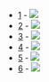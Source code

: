 * [1](1) - <img src='https://render.githubusercontent.com/render/math?math=%5Cbegin%7Bpmatrix%7D%5B1%2C2%5D%26%5B-%5Cfrac%7B2%7D%7B3%7D%2C%5Cfrac%7B1%7D%7B2%7D%5D%5C%5C%20%5B-%5Cfrac%7B2%7D%7B3%7D%2C%5Cfrac%7B1%7D%7B2%7D%5D%26%5B1%2C2%5D%5Cend%7Bpmatrix%7D%0A%5Cbegin%7Bpmatrix%7Dx_1%5C%5Cx_2%5Cend%7Bpmatrix%7D%3D%0A%5Cbegin%7Bpmatrix%7D%5B-1%2C1%5D%5C%5C%20%5B-1%2C1%5D%5Cend%7Bpmatrix%7D'>
* [2](2) - <img src='https://render.githubusercontent.com/render/math?math=%5Cmathbf%7BA%7D%3D%5Cbegin%7Bpmatrix%7D3%26%5B1%2C2%5D%5C%5C%20%5B1%2C2%5D%263%5Cend%7Bpmatrix%7D%2C%5Cquad%0A%5Cmathbf%7Bb%7D%3D%5Cbegin%7Bpmatrix%7D%5B5%2C7%5D%5C%5C%20%5B7%2C9%5D%5Cend%7Bpmatrix%7D'>
* [3](3) - <img src='https://render.githubusercontent.com/render/math?math=%5Cbegin%7Bpmatrix%7D%5B2%2C3%5D%26%5B-1%2C2%5D%5C%5C%20%5B1%2C2%5D%26%5B1%2C3%5D%5C%5C%20%5B-1%2C1%5D%26%5B0%2C1%5D%5Cend%7Bpmatrix%7D%0A%5Cbegin%7Bpmatrix%7Dx_1%5C%5Cx_2%5Cend%7Bpmatrix%7D%3D%0A%5Cbegin%7Bpmatrix%7D%5B0%2C60%5D%5C%5C%20%5B10%2C72%5D%5C%5C%20%5B-10%2C36%5D%5Cend%7Bpmatrix%7D'>
* [4](4) - <img src='https://render.githubusercontent.com/render/math?math=%5Cbegin%7Bpmatrix%7D10.5%26%5B0%2C2%5D%26%5B0%2C2%5D%26%5B0%2C2%5D%26%5B0%2C2%5D%26%5B0%2C2%5D%26%5B0%2C2%5D%5C%5C%20%5B0%2C2%5D%2610.5%26%5B0%2C2%5D%26%5B0%2C2%5D%26%5B0%2C2%5D%26%5B0%2C2%5D%26%5B0%2C2%5D%5C%5C%20%5B0%2C2%5D%26%5B0%2C2%5D%2610.5%26%5B0%2C2%5D%26%5B0%2C2%5D%26%5B0%2C2%5D%26%5B0%2C2%5D%5C%5C%20%5B0%2C2%5D%26%5B0%2C2%5D%26%5B0%2C2%5D%2610.5%26%5B0%2C2%5D%26%5B0%2C2%5D%26%5B0%2C2%5D%5C%5C%20%5B0%2C2%5D%26%5B0%2C2%5D%26%5B0%2C2%5D%26%5B0%2C2%5D%2610.5%26%5B0%2C2%5D%26%5B0%2C2%5D%5C%5C%20%5B0%2C2%5D%26%5B0%2C2%5D%26%5B0%2C2%5D%26%5B0%2C2%5D%26%5B0%2C2%5D%2610.5%26%5B0%2C2%5D%5C%5C%20%5B0%2C2%5D%26%5B0%2C2%5D%26%5B0%2C2%5D%26%5B0%2C2%5D%26%5B0%2C2%5D%26%5B0%2C2%5D%2610.5%5Cend%7Bpmatrix%7Dx%3D%0A%5Cbegin%7Bpmatrix%7D%5B-1%2C1%5D%5C%5C%20%5B-1%2C1%5D%5C%5C%20%5B-1%2C1%5D%5C%5C%20%5B-1%2C1%5D%5C%5C%20%5B-1%2C1%5D%5C%5C%20%5B-1%2C1%5D%5C%5C%20%5B-1%2C1%5D%5Cend%7Bpmatrix%7D'>
* [5](5) - <img src='https://render.githubusercontent.com/render/math?math=%5Cbegin%7Bpmatrix%7D5.5%26%5B0%2C2%5D%26%5B0%2C2%5D%26%5B0%2C2%5D%5C%5C%20%5B0%2C2%5D%265.5%26%5B0%2C2%5D%26%5B0%2C2%5D%5C%5C%20%5B0%2C2%5D%26%5B0%2C2%5D%265.5%26%5B0%2C2%5D%5C%5C%20%5B0%2C2%5D%26%5B0%2C2%5D%26%5B0%2C2%5D%265.5%5Cend%7Bpmatrix%7Dx%3D%0A%5Cbegin%7Bpmatrix%7D%5B-1%2C1%5D%5C%5C%20%5B-1%2C1%5D%5C%5C%20%5B-1%2C1%5D%5C%5C%20%5B-1%2C1%5D%5Cend%7Bpmatrix%7D'>
* [6](6) - <img src='https://render.githubusercontent.com/render/math?math=%5Cbegin%7Bpmatrix%7D4%26%5B0%2C2%5D%26%5B0%2C2%5D%5C%5C%20%5B0%2C2%5D%264%26%5B0%2C2%5D%5C%5C%20%5B0%2C2%5D%26%5B0%2C2%5D%264%5Cend%7Bpmatrix%7Dx%3D%0A%5Cbegin%7Bpmatrix%7D%5B-1%2C1%5D%5C%5C%20%5B-1%2C1%5D%5C%5C%20%5B-1%2C1%5D%5Cend%7Bpmatrix%7D'>

